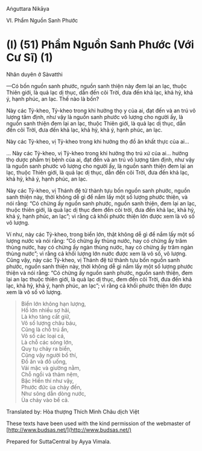  

Aṅguttara Nikāya

VI. Phẩm Nguồn Sanh Phước

# (I) (51) Phẩm Nguồn Sanh Phước (Với Cư Sĩ) (1)

Nhân duyên ở Sàvatthi

—Có bốn nguồn sanh phước, nguồn sanh thiện này đem lại an lạc, thuộc Thiên giới, là quả lạc dị thục, dẫn đến cõi Trời, đưa đến khả lạc, khả hỷ, khả ý, hạnh phúc, an lạc. Thế nào là bốn?

Này các Tỷ-kheo, Tỷ-kheo trong khi hưởng thọ y của ai, đạt đến và an trú vô lượng tâm định, như vậy là nguồn sanh phước vô lượng cho người ấy, là nguồn sanh thiện đem lại an lạc, thuộc Thiên giới, là quả lạc dị thục, dẫn đến cõi Trời, đưa đến khả lạc, khả hỷ, khả ý, hạnh phúc, an lạc.

Này các Tỷ-kheo, vị Tỷ-kheo trong khi hưởng thọ đồ ăn khất thực của ai...

... Này các Tỷ-kheo, vị Tỷ-kheo trong khi hưởng thọ trú xứ của ai... hưởng thọ dược phẩm trị bệnh của ai, đạt đến và an trú vô lượng tâm định, như vậy là nguồn sanh phước vô lượng cho người ấy, là nguồn sanh thiện đem lại an lạc, thuộc Thiên giới, là quả lạc dị thục, dẫn đến cõi Trời, đưa đến khả lạc, khả hỷ, khả ý, hạnh phúc, an lạc.

Này các Tỷ-kheo, vị Thánh đệ tử thành tựu bốn nguồn sanh phước, nguồn sanh thiện này, thời không dễ gì để nắm lấy một số lượng phước thiện, và nói rằng: “Có chừng ấy nguồn sanh phước, nguồn sanh thiện, đem lại an lạc, thuộc thiên giới, là quả lạc dị thục đem đến cõi trời, đưa đến khả lạc, khả hỷ, khả ý, hạnh phúc, an lạc”; vì rằng cả khối phước thiện lớn được xem là vô số vô lượng.

Ví như, này các Tỷ-kheo, trong biển lớn, thật không dễ gì để nắm lấy một số lượng nước và nói rằng: “Có chừng ấy thùng nước, hay có chừng ấy trăm thùng nước, hay có chừng ấy ngàn thùng nước, hay có chừng ấy trăm ngàn thùng nước”; vì rằng cả khối lượng lớn nước được xem là vô số, vô lượng. Cũng vậy, này các Tỷ-kheo, vị Thánh đệ tử thành tựu bốn nguồn sanh phước, nguồn sanh thiện này, thời không dễ gì nắm lấy một số lượng phước thiện và nói rằng: “Có chừng ấy nguồn sanh phước, nguồn sanh thiện, đem lại an lạc thuộc thiên giới, là quả lạc dị thục, đem đến cõi Trời, đưa đến khả lạc, khả hỷ, khả ý, hạnh phúc, an lạc”; vì rằng cả khối phước thiện lớn được xem là vô số vô lượng.

> Biển lớn không hạn lượng,  
> Hồ lớn nhiều sợ hãi,  
> Là kho tàng cất giữ,  
> Vô số lượng châu báu,  
> Cũng là chỗ trú ẩn,  
> Vô số các loại cá,  
> Là chỗ các sóng lớn,  
> Quy tụ chảy ra biển,  
> Cũng vậy người bố thí,  
> Ðồ ăn và đồ uống,  
> Vải mặc và giường nằm,  
> Chỗ ngồi và thảm nệm,  
> Bậc Hiền thí như vậy,  
> Phước đức ùa chảy đến,  
> Như sông dẫn dòng nước,  
> Ùa chảy vào bể cả.

Translated by: Hòa thượng Thích Minh Châu dịch Việt

These texts have been used with the kind permission of the webmaster of [http://www.budsas.net/](http://www.budsas.net/)

Prepared for SuttaCentral by Ayya Vimala.